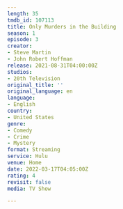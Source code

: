 ```yaml
---
length: 35
tmdb_id: 107113
title: Only Murders in the Building
season: 1
episode: 3
creator:
- Steve Martin
- John Robert Hoffman
release: 2021-08-31T04:00:00Z
studios:
- 20th Television
original_title: ''
original_language: en
language:
- English
country:
- United States
genre:
- Comedy
- Crime
- Mystery
format: Streaming
service: Hulu
venue: Home
date: 2022-03-17T04:05:00Z
rating: 4
revisit: false
media: TV Show

---
```

